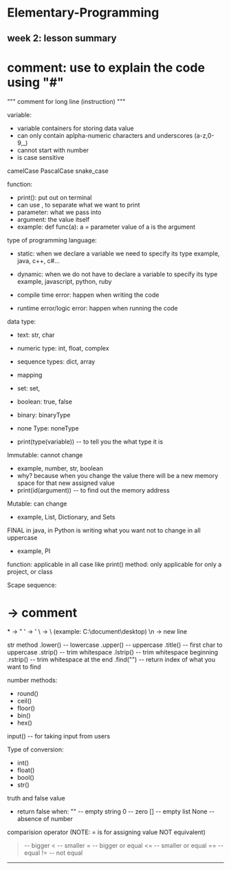 # Elementary-Programming 
week 2: lesson summary
-----------------------

# comment: use to explain the code using "#"
"""
comment for long line (instruction)
"""

variable:
- variable containers for storing data value
- can only contain aplpha-numeric characters and underscores (a-z,0-9,_)
- cannot start with number
- is case sensitive

camelCase
PascalCase
snake_case


function:
- print(): put out on terminal
- can use , to separate what we want to print
- parameter: what we pass into
- argument: the value itself
- example: def func(a):
    a = parameter 
    value of a is the argument

type of programming language:
- static: when we declare a variable we need to specify its type
        example, java, c++, c#...
- dynamic: when we do not have to declare a variable to specify its type
        example, javascript, python, ruby

- compile time error: happen when writing the code
- runtime error/logic error: happen when running the code


data type:
- text: str, char
- numeric type: int, float, complex
- sequence types: dict, array
- mapping
- set: set, 
- boolean: true, false
- binary: binaryType
- none Type: noneType

- print(type(variable)) -- to tell you the what type it is

Immutable: cannot change
- example, number, str, boolean
- why? because when you change the value there will be a new memory space for that new assigned value
- print(id(argument)) -- to find out the memory address 

Mutable: can change
- example, List, Dictionary, and Sets

FINAL in java, in Python is writing what you want not to change in all uppercase
- example, PI

function: applicable in all case like print()
method: only applicable for only a project, or class

Scape sequence:
# -> comment
\* -> "
\' -> '
\\ -> \ (example: C:\\document\\desktop)
\n -> new line

str method
.lower() -- lowercase
.upper() -- uppercase
.title() -- first char to uppercase
.strip() -- trim whitespace
.lstrip() -- trim whitespace beginning
.rstrip() -- trim whitespace at the end
.find("") -- return index of what you want to find

number methods:
- round()
- ceil()
- floor()
- bin()
- hex()

input() -- for taking input from users

Type of conversion:
- int()
- float()
- bool()
- str()

truth and false value
- return false when:
    "" -- empty string
    0 -- zero
    [] -- empty list
    None -- absence of number

comparision operator
(NOTE: = is for assigning value NOT equivalent)
> -- bigger
< -- smaller
>= -- bigger or equal
<= -- smaller or equal
== -- equal
!= -- not equal
-----------------------
